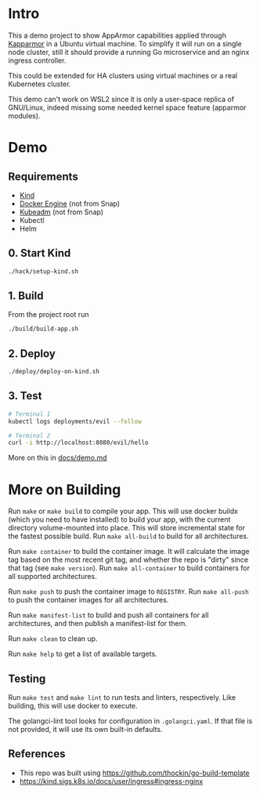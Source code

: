 # Intro
This a demo project to show AppArmor capabilities applied through [Kapparmor](https://github.com/tuxerrante/kapparmor) in a Ubuntu virtual machine.
To simplify it will run on a single node cluster, still it should provide a running Go microservice and an nginx ingress controller.

This could be extended for HA clusters using virtual machines or a real Kubernetes cluster.

This demo can't work on WSL2 since it is only a user-space replica of GNU/Linux, indeed missing some needed kernel space feature (apparmor modules).

# Demo

## Requirements
- [Kind](https://kind.sigs.k8s.io/docs/user/quick-start/)
- [Docker Engine](https://docs.docker.com/engine/install/ubuntu/#set-up-the-repository) (not from Snap)
- [Kubeadm](https://kubernetes.io/docs/setup/production-environment/tools/kubeadm/install-kubeadm/#installing-kubeadm-kubelet-and-kubectl) (not from Snap)
- Kubectl
- Helm

## 0. Start Kind

```bash
./hack/setup-kind.sh
```

## 1. Build
From the project root run
```bash
./build/build-app.sh
```

## 2. Deploy
```bash
./deploy/deploy-on-kind.sh
```

## 3. Test

```bash
# Terminal 1
kubectl logs deployments/evil --follow

# Terminal 2
curl -i http://localhost:8080/evil/hello
```
More on this in [docs/demo.md](docs/demo.md)

# More on Building 

Run `make` or `make build` to compile your app.  This will use docker buildx
(which you need to have installed) to build your app, with the current
directory volume-mounted into place.  This will store incremental state for the
fastest possible build.  Run `make all-build` to build for all architectures.

Run `make container` to build the container image.  It will calculate the image
tag based on the most recent git tag, and whether the repo is "dirty" since
that tag (see `make version`).  Run `make all-container` to build containers
for all supported architectures.

Run `make push` to push the container image to `REGISTRY`.  Run `make all-push`
to push the container images for all architectures.

Run `make manifest-list` to build and push all containers for all
architectures, and then publish a manifest-list for them.

Run `make clean` to clean up.

Run `make help` to get a list of available targets.

## Testing

Run `make test` and `make lint` to run tests and linters, respectively.  Like
building, this will use docker to execute.

The golangci-lint tool looks for configuration in `.golangci.yaml`.  If that
file is not provided, it will use its own built-in defaults.

## References
- This repo was built using https://github.com/thockin/go-build-template
- https://kind.sigs.k8s.io/docs/user/ingress#ingress-nginx
